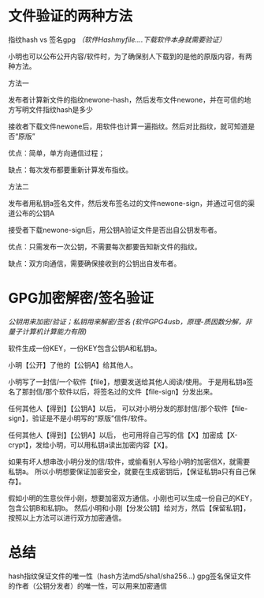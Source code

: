 文件验证的两种方法
================================

指纹hash vs 签名gpg
*（软件Hashmyfile....下载软件本身就需要验证）*


小明也可以公布公开内容/软件时，为了确保别人下载到的是他的原版内容，有两种方法。

方法一

发布者计算新文件的指纹newone-hash，然后发布文件newone，并在可信的地方写明文件指纹hash是多少

接收者下载文件newone后，用软件也计算一遍指纹。然后对比指纹，就可知道是否“原版”

优点：简单，单方向通信过程；

缺点：每次发布都要重新计算发布指纹。

方法二

发布者用私钥a签名文件，然后发布签名过的文件newone-sign，并通过可信的渠道公布的公钥A

接受者下载newone-sign后，用公钥A验证文件是否出自公钥发布者。

优点：只需发布一次公钥，不需要每次都要告知新文件的指纹。

缺点：双方向通信，需要确保接收到的公钥出自发布者。



GPG加密解密/签名验证
================================
*公钥用来加密/验证；私钥用来解密/签名*
*(软件GPG4usb，原理-质因数分解，非量子计算机计算能力有限)*

软件生成一份KEY，一份KEY包含公钥A和私钥a。

小明【公开】了他的【公钥A】给其他人。


小明写了一封信/一个软件【file】，想要发送给其他人阅读/使用。
于是用私钥a签名了那封信/那个软件以后，将签名过的文件【file-sign】分发出来。


任何其他人【得到】【公钥A】以后，
可以对小明分发的那封信/那个软件【file-sign】，验证是不是小明写的“原版”信件/软件。

任何其他人【得到】【公钥A】以后，
也可用将自己写的信【X】加密成【X-crypt】，发给小明，可以用私钥a读出加密内容【X】。


如果有坏人想串改小明分发的信/软件，或偷看别人写给小明的加密信X，就需要私钥a。
所以小明想要保证加密安全，就要在生成密钥后，【保证私钥a只有自己保存】。

假如小明的生意伙伴小刚，想要加密双方通信。小刚也可以生成一份自己的KEY，包含公钥B和私钥b。
然后小明和小刚【分发公钥】给对方，然后【保留私钥】，按照以上方法可以进行双方加密通信。


总结
=============================
hash指纹保证文件的唯一性（hash方法md5/sha1/sha256...)
gpg签名保证文件的作者（公钥分发者）的唯一性，可以用来加密通信
